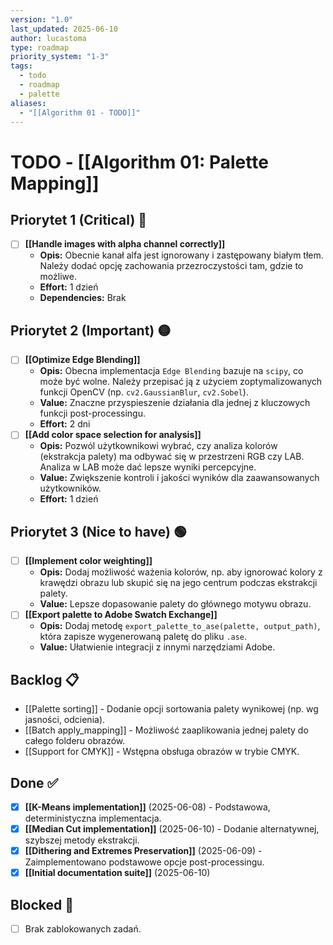 ```yaml
---
version: "1.0"
last_updated: 2025-06-10
author: lucastoma
type: roadmap
priority_system: "1-3"
tags:
  - todo
  - roadmap
  - palette
aliases:
  - "[[Algorithm 01 - TODO]]"
---
```


# TODO - [[Algorithm 01: Palette Mapping]]

## Priorytet 1 (Critical) 🔴

- [ ] **[[Handle images with alpha channel correctly]]**
  - **Opis:** Obecnie kanał alfa jest ignorowany i zastępowany białym tłem. Należy dodać opcję zachowania przezroczystości tam, gdzie to możliwe.
  - **Effort:** 1 dzień
  - **Dependencies:** Brak

## Priorytet 2 (Important) 🟡

- [ ] **[[Optimize Edge Blending]]**
  - **Opis:** Obecna implementacja `Edge Blending` bazuje na `scipy`, co może być wolne. Należy przepisać ją z użyciem zoptymalizowanych funkcji OpenCV (np. `cv2.GaussianBlur`, `cv2.Sobel`).
  - **Value:** Znaczne przyspieszenie działania dla jednej z kluczowych funkcji post-processingu.
  - **Effort:** 2 dni
- [ ] **[[Add color space selection for analysis]]**
  - **Opis:** Pozwól użytkownikowi wybrać, czy analiza kolorów (ekstrakcja palety) ma odbywać się w przestrzeni RGB czy LAB. Analiza w LAB może dać lepsze wyniki percepcyjne.
  - **Value:** Zwiększenie kontroli i jakości wyników dla zaawansowanych użytkowników.
  - **Effort:** 1 dzień

## Priorytet 3 (Nice to have) 🟢

- [ ] **[[Implement color weighting]]**
  - **Opis:** Dodaj możliwość ważenia kolorów, np. aby ignorować kolory z krawędzi obrazu lub skupić się na jego centrum podczas ekstrakcji palety.
  - **Value:** Lepsze dopasowanie palety do głównego motywu obrazu.
- [ ] **[[Export palette to Adobe Swatch Exchange]]**
  - **Opis:** Dodaj metodę `export_palette_to_ase(palette, output_path)`, która zapisze wygenerowaną paletę do pliku `.ase`.
  - **Value:** Ułatwienie integracji z innymi narzędziami Adobe.

## Backlog 📋

- [[Palette sorting]] - Dodanie opcji sortowania palety wynikowej (np. wg jasności, odcienia).
- [[Batch apply_mapping]] - Możliwość zaaplikowania jednej palety do całego folderu obrazów.
- [[Support for CMYK]] - Wstępna obsługa obrazów w trybie CMYK.

## Done ✅

- [x] **[[K-Means implementation]]** (2025-06-08) - Podstawowa, deterministyczna implementacja.
- [x] **[[Median Cut implementation]]** (2025-06-10) - Dodanie alternatywnej, szybszej metody ekstrakcji.
- [x] **[[Dithering and Extremes Preservation]]** (2025-06-09) - Zaimplementowano podstawowe opcje post-processingu.
- [x] **[[Initial documentation suite]]** (2025-06-10)

## Blocked 🚫

- [ ] Brak zablokowanych zadań.
